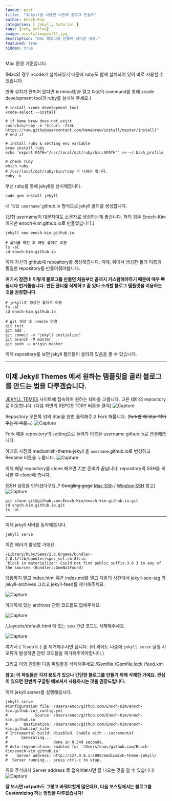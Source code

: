 ```yaml
---
layout: post
title:  "Jekyll을 사용한 나만의 블로그 만들기"
author: Enoch-Kim
categories: [ Jekyll, tutorial ]
tags: [red, yellow]
image: assets/images/11.jpg
description: "DSC 블로그를 만들며 정리한 내용."
featured: true
hidden: true
---
```


Mac 환경 기준입니다.

(Mac의 경우 xcode가 설치돼있기 때문에 ruby도 함께 설치되어 있어 바로 사용할 수 있습니다.

만약 설치가 안되어 있다면 terminal창을 열고 다음의 command를 통해 xcode development tool과 ruby를 설치해 주세요.)
```
# install xcode development tool
xcode-select --install

# if home brew does not exist
/usr/bin/ruby -e "$(curl -fsSL https://raw.githubusercontent.com/Homebrew/install/master/install)"
# end if

# install ruby & setting env variable
brew install ruby
echo 'export PATH="/usr/local/opt/ruby/bin:$PATH"' >> ~/.bash_profile

# check ruby
which ruby
# /usr/local/opt/ruby/bin/ruby 가 나와야 합니다.
ruby -v
```    
우선 ruby를 통해 jekyll을 설치해줍니다. 
```
sudo gem install jekyll
```
내 '`깃헙 username`'.github.io 형식으로 jekyll 폴더를 생성합니다.

(깃헙 username이 대문자여도 소문자로 생성하는게 좋습니다. 저의 경우 Enoch-Kim 이지만 enoch-kim.github.io로 만들었습니다.)
```
jekyll new enoch-kim.github.io

# 폴더를 확인 후 해당 폴더로 이동
ls -al
cd enoch-kim.github.io
```
이제 자신의 github에 repository를 생성해줍니다. 이때, 위에서 생성한 폴더 이름과 동일한 repository를 만들어줘야합니다.

**여기서 잠깐!!! 이렇게 블로그를 만들면 처음부터 끝까지 커스텀해야하기 때문에 매우 ~~빡칩니다~~ 번거롭습니다.**
**만든 폴더를 삭제하고 좀 있다 소개할 블로그 템플릿을 이용하는 것을 권장합니다.**
```
# jekyll로 생성한 폴더로 이동
ls -al
cd enoch-kim.github.io

# git 생성 및 remote 연결
git init
git add .
git commit -m "jekyll initialize"
git branch -M master
git push -u origin master
```
이제 repository를 보면 jekyll 폴더들이 올라와 있음을 볼 수 있습니다.

***



## 이제 Jekyll Themes 에서 원하는 템플릿을 골라 블로그를 만드는 법을 다루겠습니다.

[JEKYLL TEMES](https://jekyll-themes.com/) 사이트에 접속하여 원하는 테마를 고릅니다. 
고른 테마의 repository로 이동합니다. (다음 화면의 REPOSITORY 버튼을 클릭)
![Capture](../assets/images/capture-jekyll-themes.png)

Repository 오른쪽 위의 Star을 한번 클릭해주고 Fork 해옵니다. (~~fork할 때 Star 박아주는게 국룰...~~)
![Capture](../assets/images/capture-repo.png)

Fork 해온 repository의 setting으로 들어가 이름을 username.github.io로 변경해줍니다.

아래의 사진의 mediumish-theme-jekyll 을 `username`.github.io로 변경하고 Rename 버튼을 누릅니다.
![Capture](../assets/images/capture-change-repo-name.png)

이제 해당 repository를 clone 해오면 기본 준비가 끝납니다!
repository의 SSH를 복사한 후 clone해 줍니다.

(SSH 설정을 안하셨다구요..? ~~Googling gogo~~ [Mac SSh](https://syung05.tistory.com/20) / [Window SSH](https://medium.com/beyond-the-windows-korean-edition/use-windows10-open-ssh-tips-e6e9c77de433) 참고)
![Capture](../assets/images/capture-repo-clone.png)
```
git clone git@github.com:Enoch-Kim/enoch-kim.github.io.git
cd enoch-kim.github.io.git
ls -al
```

***

이제 jekyll 서버를 동작해봅시다.
```
jekyll serve
```
이런 에러가 발생할 거예요.
```
/Library/Ruby/Gems/2.6.0/gems/bundler-2.0.1/lib/bundler/spec_set.rb:87:in 
`block in materialize': Could not find public_suffix-3.0.3 in any of the sources (Bundler::GemNotFound)
```
당황하지 말고 index.html 혹은 index.md를 열고 다음의 사진에서 jekyll-seo-tag 와 jekyll-archives 그리고 jekyll-feed를 제거해주세요.

![Capture](../assets/images/capture-jekyll-plugins.png)

아래쪽에 있는 archives 관련 코드들도 없애주세요.

![Capture](../assets/images/capture-jekyll-archives.png)

/_layouts/default.html 에 있는 seo 관련 코드도 삭제해주세요.

![Capture](../assets/images/capture-jekyll-seo.png)

여기서 { %seo% } 를 제거해주시면 됩니다.
(이 외에도 나중에 `jekyll serve` 실행 시 오류가 발생하면 관련 코드들을 제거해주어야합니다.)

그리고 이와 관련된 다음 파일들을 삭제해주세요
/Gemfile
/Gemfile.lock
/feed.xml

**참고: 이 파일들은 각자 용도가 있으나 간단한 블로그를 만들기 위해 삭제한 거예요.
관심이 있으면 한번씩 구글링 해보셔서 사용하시는 것을 권장드립니다.**

이제 jekyll server를 실행해봅시다.
```
jekyll serve
#Configuration file: /Users/enoc/github.com/Enoch-Kim/enoch-kim.github.io/_config.yml
#            Source: /Users/enoc/github.com/Enoch-Kim/enoch-kim.github.io
#       Destination: /Users/enoc/github.com/Enoch-Kim/enoch-kim.github.io/_site
# Incremental build: disabled. Enable with --incremental
#      Generating... 
#                    done in 0.549 seconds.
# Auto-regeneration: enabled for '/Users/enoc/github.com/Enoch-Kim/enoch-kim.github.io'
#    Server address: http://127.0.0.1:4000/mediumish-theme-jekyll/
#  Server running... press ctrl-c to stop.

```
위의 주석에서 Server address 로 접속해보시면 잘 나오는 것을 알 수 있습니다!
![Capture](../assets/images/capture-jekyll-success.png)

**잘 보시면 url path도 그렇고 바꿔야할게 많은데요, 다음 포스팅에서는 블로그를 Customizing 하는 방법을 다루겠습니다!**